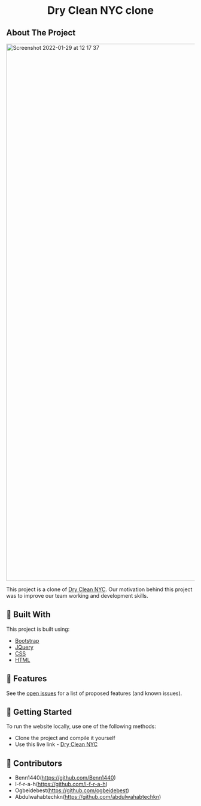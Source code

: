  <h1 align="center">Dry Clean NYC clone</h1>
 
<!-- ABOUT THE PROJECT -->
## About The Project

[<img width="1432" alt="Screenshot 2022-01-29 at 12 17 37" src="https://user-images.githubusercontent.com/90143819/151660702-65fd4519-8c7c-4ceb-a0f2-f496ec6a81da.png">](https://drycleannyc-clone.netlify.app/)


This project is a clone of [Dry Clean NYC](https://www.drycleannyc.com/). Our motivation behind this project was to improve our team working and development skills. 

## 🔨 Built With

This project is built using:
* [Bootstrap](https://getbootstrap.com)
* [JQuery](https://jquery.com)
* [CSS](https://www.w3.org/Style/CSS/Overview.en.html)
* [HTML](https://en.wikipedia.org/wiki/HTML#:~:text=The%20HyperText%20Markup%20Language%2C%20or,displayed%20in%20a%20web%20browser.&text=HTML%20provides%20a%20means%20to,links%2C%20quotes%20and%20other%20items.)

## 🚧 Features 

See the [open issues](https://github.com/chingu-voyages/v36-toucans-team-01/issues) for a list of proposed features (and known issues).


## 💾 Getting Started

To run the website locally, use one of the following methods:
* Clone the project and compile it yourself
* Use this live link - [Dry Clean NYC](https://drycleannyc-clone.netlify.app/)


## 🤝 Contributors

* Benn1440(https://github.com/Benn1440)
* I-f-r-a-h(https://github.com/i-f-r-a-h)
* Ogbeidebest(https://github.com/ogbeidebest)
* Abdulwahabtechkn(https://github.com/abdulwahabtechkn)

